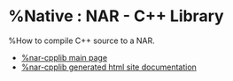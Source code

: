 # %Native : NAR - C++ Library

%How to compile C++ source to a NAR.

* [%nar-cpplib main page](src/site/markdown/index.md)
* [%nar-cpplib generated html site documentation](https://plord12.github.io/samples/%10.4.0-SNAPSHOT//opt/tibco/users/jenkins/workspace/EventProcessing/samples/nativelibrary/nar/nar-cpplib/)
